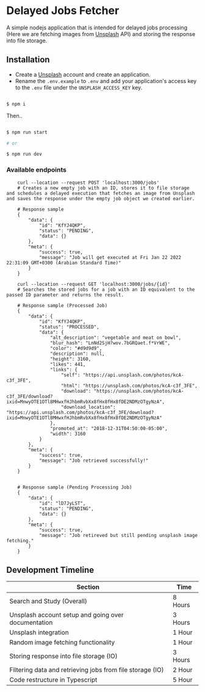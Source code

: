 # Delayed Jobs Fetcher
A simple nodejs application that is intended for delayed jobs processing (Here we are fetching images from [Unsplash](https://unsplash.com/developers) API) and storing the response into file storage.


## Installation
- Create a [Unsplash](https://unsplash.com/developers) account and create an application.
- Rename the `.env.example` to `.env` and add your application's access key to the `.env` file under the `UNSPLASH_ACCESS_KEY` key.

```bash

$ npm i
```
Then..

```bash

$ npm run start

# or

$ npm run dev
```

### Available endpoints
```
    curl --location --request POST 'localhost:3000/jobs'
    # Creates a new empty job with an ID, stores it to file storage and schedules a delayed execution that fetches an image from Unsplash and saves the response under the empty job object we created earlier.

    # Response sample
    {
        "data": {
            "id": "KfYJ4QKP",
            "status": "PENDING",
            "data": {}
        },
        "meta": {
            "success": true,
            "message": "Job will get executed at Fri Jan 22 2022 22:31:09 GMT+0300 (Arabian Standard Time)"
        }
    }
```

```
    curl --location --request GET 'localhost:3000/jobs/{id}'
    # Searches the stored jobs for a job with an ID equivalent to the passed ID parameter and returns the result.

    # Response sample (Processed Job)
    {
        "data": {
            "id": "KfYJ4QKP",
            "status": "PROCESSED",
            "data": {
                "alt_description": "vegetable and meat on bowl",
                "blur_hash": "LnNd2SjH?wov.7bGRQaet.f*VrWE",
                "color": "#d9d9d9",
                "description": null,
                "height": 3160,
                "likes": 441,
                "links": {
                    "self": "https://api.unsplash.com/photos/kcA-c3f_3FE",
                    "html": "https://unsplash.com/photos/kcA-c3f_3FE",
                    "download": "https://unsplash.com/photos/kcA-c3f_3FE/download?ixid=MnwyOTE1OTl8MHwxfHJhbmRvbXx8fHx8fHx8fDE2NDMzOTgyNzA",
                    "download_location": "https://api.unsplash.com/photos/kcA-c3f_3FE/download?ixid=MnwyOTE1OTl8MHwxfHJhbmRvbXx8fHx8fHx8fDE2NDMzOTgyNzA"
                },
                "promoted_at": "2018-12-31T04:50:00-05:00",
                "width": 3160
            }
        },
        "meta": {
            "success": true,
            "message": "Job retrieved successfully!"
        }
    }


    # Response sample (Pending Processing Job)
    {
        "data": {
            "id": "lD7JyLST",
            "status": "PENDING",
            "data": {}
        },
        "meta": {
            "success": true,
            "message": "Job retireved but still pending unsplash image fetching."
        }
    }
```

## Development Timeline
<table>
<thead>
    <tr>
        <th>Section</th>
        <th>Time</th>
    </tr>
</thead>
<tbody>
    <tr>
        <td>Search and Study (Overall)</td>
        <td>8 Hours</td>
    </tr>
    <tr>
        <td>Unsplash account setup and going over documentation</td>
        <td>3 Hours</td>
    </tr>
    <tr>
        <td>Unsplash integration</td>
        <td>1 Hour</td>
    </tr>
    <tr>
        <td>Random image fetching functionality</td>
        <td>1 Hour</td>
    </tr>
    <tr>
        <td>Storing response into file storage (IO)</td>
        <td>3 Hours</td>
    </tr>
    <tr>
        <td>Filtering data and retrieving jobs from file storage (IO)</td>
        <td>2 Hour</td>
    </tr>
    <tr>
        <td>Code restructure in Typescript</td>
        <td>5 Hour</td>
    </tr>
</tbody>
</table>